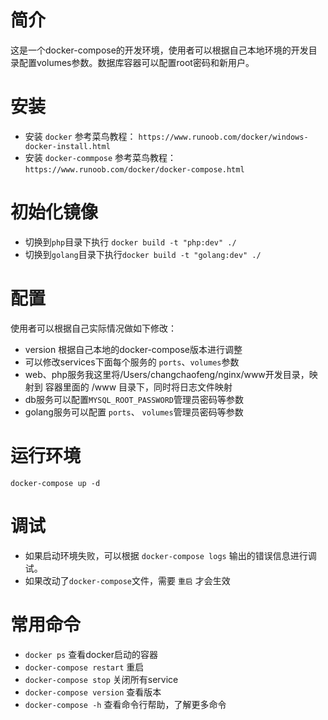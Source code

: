# 简介
这是一个docker-compose的开发环境，使用者可以根据自己本地环境的开发目录配置volumes参数。数据库容器可以配置root密码和新用户。

# 安装
- 安装 `docker` 参考菜鸟教程： `https://www.runoob.com/docker/windows-docker-install.html`
- 安装 `docker-commpose` 参考菜鸟教程： `https://www.runoob.com/docker/docker-compose.html`

# 初始化镜像
- 切换到`php`目录下执行 `docker build -t "php:dev" ./`
- 切换到`golang`目录下执行`docker build -t "golang:dev" ./`

# 配置
使用者可以根据自己实际情况做如下修改：
- version 根据自己本地的docker-compose版本进行调整
- 可以修改services下面每个服务的 `ports`、`volumes`参数
- web、php服务我这里将/Users/changchaofeng/nginx/www开发目录，映射到 容器里面的 /www 目录下，同时将日志文件映射
- db服务可以配置`MYSQL_ROOT_PASSWORD`管理员密码等参数
- golang服务可以配置 `ports`、 `volumes`管理员密码等参数

# 运行环境
`docker-compose up -d`

# 调试
- 如果启动环境失败，可以根据 `docker-compose logs` 输出的错误信息进行调试。
- 如果改动了`docker-compose`文件，需要 `重启` 才会生效

# 常用命令
- `docker ps` 查看docker启动的容器
- `docker-compose restart` 重启
- `docker-compose stop` 关闭所有service
- `docker-compose version` 查看版本
- `docker-compose -h` 查看命令行帮助，了解更多命令